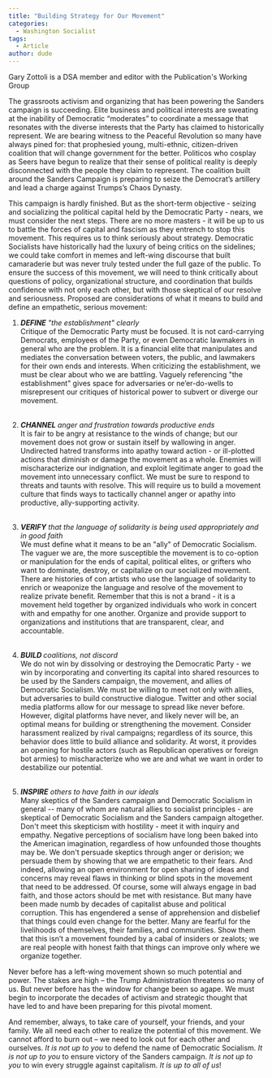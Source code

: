 ```yaml
---
title: "Building Strategy for Our Movement"
categories:
  - Washington Socialist
tags:
  - Article
author: dude
---
```

<p>Gary Zottoli is a DSA member and editor with the Publication's Working Group</p>
<p>The grassroots activism and organizing that has been powering the Sanders campaign is succeeding. Elite business and political interests are sweating at the inability of Democratic “moderates” to coordinate a message that resonates with the diverse interests that the Party has claimed to historically represent. We are bearing witness to the Peaceful Revolution so many have always pined for: that prophesied young, multi-ethnic, citizen-driven coalition that will change government for the better. Politicos who cosplay as Seers have begun to realize that their sense of political reality is deeply disconnected with the people they claim to represent. The coalition built around the Sanders Campaign is preparing to seize the Democrat’s artillery and lead a charge against Trumps’s Chaos Dynasty.
</p>
<p>This campaign is hardly finished. But as the short-term objective - seizing and socializing the political capital held by the Democratic Party - nears, we must consider the next steps. There are no more masters - it will be up to us to battle the forces of capital and fascism as they entrench to stop this movement. This requires us to think seriously about strategy. Democratic Socialists have historically had the luxury of being critics on the sidelines; we could take comfort in memes and left-wing discourse that built camaraderie but was never truly tested under the full gaze of the public. To ensure the success of this movement, we will need to think critically about questions of policy, organizational structure, and coordination that builds confidence with not only each other, but with those skeptical of our resolve and seriousness. Proposed are considerations of what it means to build and define an empathetic, serious movement:
</p>
<ol>
    <li>
        <p><strong><em>DEFINE</em></strong><em> "the establishment" clearly</em><em><br></em>Critique of the Democratic Party must be focused. It is not card-carrying Democrats, employees of the Party, or even Democratic lawmakers in general who are the problem. It is a financial elite that manipulates and mediates the conversation between voters, the public, and lawmakers for their own ends and interests. When criticizing the establishment, we must be clear about who we are battling. Vaguely referencing "the establishment" gives space for adversaries or ne’er-do-wells to misrepresent our critiques of historical power to subvert or diverge our movement.<br><br>
        </p>
    </li>
    <li>
        <p><strong><em>CHANNEL</em></strong><em> anger and frustration towards productive ends</em><em><br></em>It is fair to be angry at resistance to the winds of change; but our movement does not grow or sustain itself by wallowing in anger. Undirected hatred transforms into apathy toward action - or ill-plotted actions that diminish or damage the movement as a whole. Enemies will mischaracterize our indignation, and exploit legitimate anger to goad the movement into unnecessary conflict. We must be sure to respond to threats and taunts with resolve. This will require us to build a movement culture that finds ways to tactically channel anger or apathy into productive, ally-supporting activity. <br><br>
        </p>
    </li>
    <li>
        <p><strong><em>VERIFY</em></strong><em> that the language of solidarity is being used appropriately and in good faith</em><em><br></em>We must define what it means to be an "ally" of Democratic Socialism. The vaguer we are, the more susceptible the movement is to co-option or manipulation for the ends of capital, political elites, or grifters who want to dominate, destroy, or capitalize on our socialized movement. There are histories of con artists who use the language of solidarity to enrich or weaponize the language and resolve of the movement to realize private benefit.  Remember that this is not a brand - it is a movement held together by organized individuals who work in concert with and empathy for one another. Organize and provide support to organizations and institutions that are transparent, clear, and accountable.<br><br>
        </p>
    </li>
    <li>
        <p><strong><em>BUILD </em></strong><em>coalitions, not discord</em><em><br></em>We do not win by dissolving or destroying the Democratic Party - we win by incorporating and converting its capital into shared resources to be used by the Sanders campaign, the movement, and allies of Democratic Socialism. We must be willing to meet not only with allies, but adversaries to build constructive dialogue. Twitter and other social media platforms allow for our message to spread like never before. However, digital platforms have never, and likely never will be, an optimal means for building or strengthening the movement. Consider harassment realized by rival campaigns; regardless of its source, this behavior does little to build alliance and solidarity. At worst, it provides an opening for hostile actors (such as Republican operatives or foreign bot armies) to mischaracterize who we are and what we want in order to destabilize our potential. <br><br>
        </p>
    </li>
    <li>
        <p><strong><em>INSPIRE</em></strong> <em>others to have faith in our ideals</em><br>Many skeptics of the Sanders campaign and Democratic Socialism in general -- many of whom are natural allies to socialist principles - are skeptical of Democratic Socialism and the Sanders campaign altogether. Don't meet this skepticism with hostility - meet it with inquiry and empathy. Negative perceptions of socialism have long been baked into the American imagination, regardless of how unfounded those thoughts may be. We don't persuade skeptics through anger or derision; we persuade them by showing that we are empathetic to their fears. And indeed, allowing an open environment for open sharing of ideas and concerns may reveal flaws in thinking or blind spots in the movement that need to be addressed. Of course, some will always engage in bad faith, and those actors should be met with resistance. But many have been made numb by decades of capitalist abuse and political corruption. This has engendered a sense of apprehension and disbelief that things could even change for the better. Many are fearful for the livelihoods of themselves, their families, and communities. Show them that this isn’t a movement founded by a cabal of insiders or zealots; we are real people with honest faith that things can improve only where we organize together.
        </p>
    </li>
</ol>
<p>Never before has a left-wing movement shown so much potential and power. The stakes are high – the Trump Administration threatens so many of us. But never before has the window for change been so agape. We must begin to incorporate the decades of activism and strategic thought that have led to and have been preparing for this pivotal moment.
</p>
<p>And remember, always, to take care of yourself, your friends, and your family. We all need each other to realize the potential of this movement. We cannot afford to burn out – we need to look out for each other and ourselves. <em>It is not up to you</em> to defend the name of Democratic Socialism. <em>It is not up to you </em>to ensure victory of the Sanders campaign. <em>It is not up to you</em> to win every struggle against capitalism. <em>It is up to all of us</em>!
</p><br><br><br><br>
